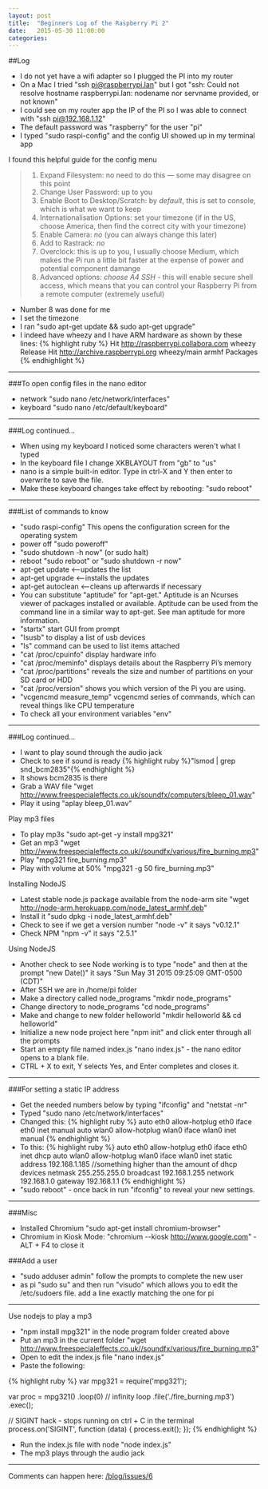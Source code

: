 ```yaml
---
layout: post
title:  "Beginners Log of the Raspberry Pi 2"
date:   2015-05-30 11:00:00
categories:
---
```


##Log

* I do not yet have a wifi adapter so I plugged the PI into my router
* On a Mac I tried "ssh pi@raspberrypi.lan" but I got "ssh: Could not resolve hostname raspberrypi.lan: nodename nor servname provided, or not known"
* I could see on my router app the IP of the PI so I was able to connect with "ssh pi@192.168.1.12"
* The default password was "raspberry" for the user "pi"
* I typed "sudo raspi-config" and the config UI showed up in my terminal app

I found this helpful guide for the config menu

> 1. Expand Filesystem: no need to do this — some may disagree on this point
> 2. Change User Password: up to you
> 3. Enable Boot to Desktop/Scratch: by _default_, this is set to console, which is what we want to keep
> 4. Internationalisation Options: set your timezone (if in the US, choose America, then find the correct city with your timezone)
> 5. Enable Camera: _no_ (you can always change this later)
> 6. Add to Rastrack: _no_
> 7. Overclock: this is up to you, I usually choose Medium, which makes the Pi run a little bit faster at the expense of power and potential component damange
> 8. Advanced options: _choose A4 SSH_ - this will enable secure shell access, which means that you can control your Raspberry Pi from a remote computer (extremely useful)

* Number 8 was done for me
* I set the timezone
* I ran "sudo apt-get update && sudo apt-get upgrade"
* I indeed have wheezy and I have ARM hardware as shown by these lines:
{% highlight ruby %}
Hit http://raspberrypi.collabora.com wheezy Release
Hit http://archive.raspberrypi.org wheezy/main armhf Packages
{% endhighlight %}

***

###To open config files in the nano editor

- network "sudo nano /etc/network/interfaces"
- keyboard "sudo nano /etc/default/keyboard"

***

###Log continued...

* When using my keyboard I noticed some characters weren't what I typed
* In the keyboard file I change XKBLAYOUT from "gb" to "us"
* nano is a simple built-in editor. Type in ctrl-X and Y then enter to overwrite to save the file.
* Make these keyboard changes take effect by rebooting: "sudo reboot"

***

###List of commands to know

* "sudo raspi-config" This opens the configuration screen for the operating system
* power off "sudo poweroff"
* "sudo shutdown -h now" (or sudo halt)
* reboot "sudo reboot" or "sudo shutdown -r now"
* apt-get update   <--updates the list
* apt-get upgrade    <--installs the updates
* apt-get autoclean   <--cleans up afterwards if necessary
* You can substitute "aptitude" for "apt-get." Aptitude is an Ncurses viewer of packages installed or available. Aptitude can be used from the command line in a similar way to apt-get. See man aptitude for more information.
* "startx" start GUI from prompt
* "lsusb" to display a list of usb devices
* "ls" command can be used to list items attached
* "cat /proc/cpuinfo" display hardware info
* "cat /proc/meminfo" displays details about the Raspberry Pi’s memory
* "cat /proc/partitions" reveals the size and number of partitions on your SD card or HDD
* "cat /proc/version" shows you which version of the Pi you are using.
* "vcgencmd measure_temp" vcgencmd series of commands, which can reveal things like CPU temperature
* To check all your environment variables "env"

***

###Log continued...

* I want to play sound through the audio jack
* Check to see if sound is ready
{% highlight ruby %}"lsmod | grep snd_bcm2835"{% endhighlight %}
* It shows bcm2835 is there
* Grab a WAV file "wget http://www.freespecialeffects.co.uk/soundfx/computers/bleep_01.wav"
* Play it using "aplay bleep_01.wav"

Play mp3 files

* To play mp3s "sudo apt-get -y install mpg321"
* Get an mp3 "wget http://www.freespecialeffects.co.uk//soundfx/various/fire_burning.mp3"
* Play "mpg321 fire_burning.mp3"
* Play with volume at 50% "mpg321 -g 50 fire_burning.mp3"

Installing NodeJS

* Latest stable node.js package available from the node-arm site "wget http://node-arm.herokuapp.com/node_latest_armhf.deb"
* Install it "sudo dpkg -i node_latest_armhf.deb"
* Check to see if we get a version number "node -v" it says "v0.12.1"
* Check NPM "npm -v" it says "2.5.1"

Using NodeJS

* Another check to see Node working is to type "node" and then at the prompt "new Date()" it says "Sun May 31 2015 09:25:09 GMT-0500 (CDT)"
* After SSH we are in /home/pi folder
* Make a directory called node_programs "mkdir node_programs"
* Change directory to node_programs "cd node_programs"
* Make and change to new folder helloworld "mkdir helloworld && cd helloworld"
* Initialize a new node project here "npm init" and click enter through all the prompts
* Start an empty file named index.js "nano index.js" - the nano editor opens to a blank file.
* CTRL + X to exit, Y selects Yes, and Enter completes and closes it.

***

###For setting a static IP address

* Get the needed numbers below by typing "ifconfig" and "netstat -nr"
* Typed "sudo nano /etc/network/interfaces"
* Changed this:
{% highlight ruby %}
auto eth0
allow-hotplug eth0
iface eth0 inet manual
auto wlan0
allow-hotplug wlan0
iface wlan0 inet manual
{% endhighlight %}
* To this:
{% highlight ruby %}
auto eth0
allow-hotplug eth0
iface eth0 inet dhcp
auto wlan0
allow-hotplug wlan0
iface wlan0 inet static
address 192.168.1.185 //something higher than the amount of dhcp devices
netmask 255.255.255.0
broadcast 192.168.1.255
network 192.168.1.0
gateway 192.168.1.1
{% endhighlight %}
* "sudo reboot" - once back in run "ifconfig" to reveal your new settings.

***

###Misc

* Installed Chromium "sudo apt-get install chromium-browser"
* Chromium in Kiosk Mode: "chromium --kiosk http://www.google.com" - ALT + F4 to close it

###Add a user

* "sudo adduser admin" follow the prompts to complete the new user
* as pi "sudo su" and then run "visudo" which allows you to edit the /etc/sudoers file. add a line exactly matching the one for pi

***
Use nodejs to play a mp3

* "npm install mpg321" in the node program folder created above
* Put an mp3 in the current folder "wget http://www.freespecialeffects.co.uk//soundfx/various/fire_burning.mp3"
* Open to edit the index.js file "nano index.js"
* Paste the following:

{% highlight ruby %}
var mpg321 = require('mpg321');

var proc = mpg321()
  .loop(0) // infinity loop
  .file('./fire_burning.mp3')
  .exec();

// SIGINT hack - stops running on ctrl + C in the terminal
process.on('SIGINT', function (data) {
  process.exit();
});
{% endhighlight %}

* Run the index.js file with node "node index.js"
* The mp3 plays through the audio jack

---

Comments can happen here: [/blog/issues/6](https://github.com/getsetbro/blog/issues/6)